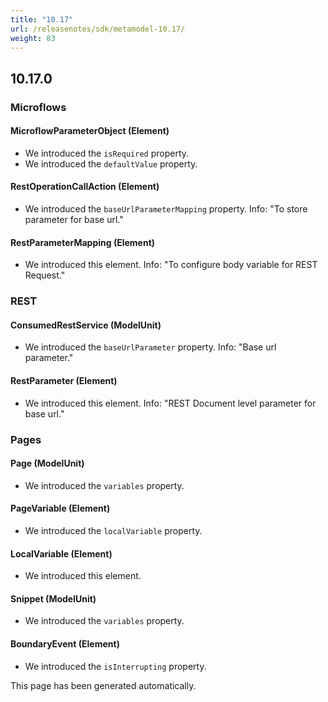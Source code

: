 ```yaml
---
title: "10.17"
url: /releasenotes/sdk/metamodel-10.17/
weight: 83
---
```


## 10.17.0

### Microflows

#### MicroflowParameterObject (Element)
* We introduced the `isRequired` property. 
* We introduced the `defaultValue` property. 

#### RestOperationCallAction (Element)
* We introduced the `baseUrlParameterMapping` property. Info: "To store parameter for base url."

#### RestParameterMapping (Element)
* We introduced this element. Info: "To configure body variable for REST Request."

### REST

#### ConsumedRestService (ModelUnit)
* We introduced the `baseUrlParameter` property. Info: "Base url parameter."

#### RestParameter (Element)
* We introduced this element. Info: "REST Document level parameter for base url."

### Pages

#### Page (ModelUnit)
* We introduced the `variables` property. 

#### PageVariable (Element)
* We introduced the `localVariable` property. 

#### LocalVariable (Element)
* We introduced this element. 

#### Snippet (ModelUnit)
* We introduced the `variables` property. 


#### BoundaryEvent (Element)
* We introduced the `isInterrupting` property. 

This page has been generated automatically.

